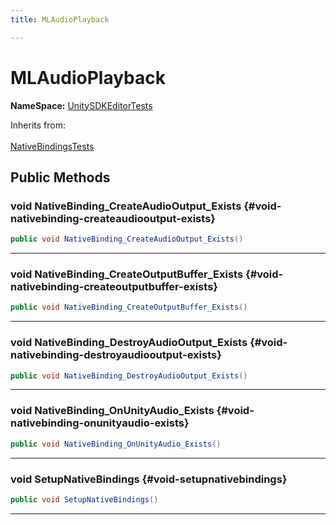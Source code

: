 ```yaml
---
title: MLAudioPlayback

---
```


# MLAudioPlayback



**NameSpace:** 
[UnitySDKEditorTests](/unity-api/api/UnitySDKEditorTests/UnitySDKEditorTests.md) 





Inherits from: <br></br>[NativeBindingsTests](/unity-api/api/UnitySDKEditorTests/UnitySDKEditorTests.NativeBindingsTests.md)




## Public Methods

### void NativeBinding_CreateAudioOutput_Exists {#void-nativebinding-createaudiooutput-exists}

```csharp
public void NativeBinding_CreateAudioOutput_Exists()
```






-----------

### void NativeBinding_CreateOutputBuffer_Exists {#void-nativebinding-createoutputbuffer-exists}

```csharp
public void NativeBinding_CreateOutputBuffer_Exists()
```






-----------

### void NativeBinding_DestroyAudioOutput_Exists {#void-nativebinding-destroyaudiooutput-exists}

```csharp
public void NativeBinding_DestroyAudioOutput_Exists()
```






-----------

### void NativeBinding_OnUnityAudio_Exists {#void-nativebinding-onunityaudio-exists}

```csharp
public void NativeBinding_OnUnityAudio_Exists()
```






-----------

### void SetupNativeBindings {#void-setupnativebindings}

```csharp
public void SetupNativeBindings()
```






-----------

